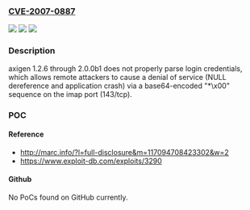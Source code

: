 ### [CVE-2007-0887](https://cve.mitre.org/cgi-bin/cvename.cgi?name=CVE-2007-0887)
![](https://img.shields.io/static/v1?label=Product&message=n%2Fa&color=blue)
![](https://img.shields.io/static/v1?label=Version&message=n%2Fa&color=blue)
![](https://img.shields.io/static/v1?label=Vulnerability&message=n%2Fa&color=brighgreen)

### Description

axigen 1.2.6 through 2.0.0b1 does not properly parse login credentials, which allows remote attackers to cause a denial of service (NULL dereference and application crash) via a base64-encoded "*\x00" sequence on the imap port (143/tcp).

### POC

#### Reference
- http://marc.info/?l=full-disclosure&m=117094708423302&w=2
- https://www.exploit-db.com/exploits/3290

#### Github
No PoCs found on GitHub currently.

